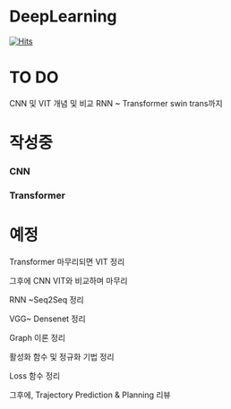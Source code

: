 # DeepLearning

[![Hits](https://hits.seeyoufarm.com/api/count/incr/badge.svg?url=https%3A%2F%2Fgithub.com%2FDeepJaeHoon%2FDeepLearning&count_bg=%2379C83D&title_bg=%23555555&icon=hyundai.svg&icon_color=%23E7E7E7&title=hits&edge_flat=false)](https://hits.seeyoufarm.com)

# TO DO
CNN 및 VIT 개념 및 비교
RNN ~ Transformer 
swin trans까지 

# 작성중
### CNN

### Transformer

# 예정

Transformer 마무리되면 VIT 정리

그후에 CNN VIT와 비교하며 마무리

RNN ~Seq2Seq 정리

VGG~ Densenet 정리

Graph 이론 정리

활성화 함수 및 정규화 기법 정리

Loss 함수 정리

그후에, Trajectory Prediction & Planning 리뷰 
